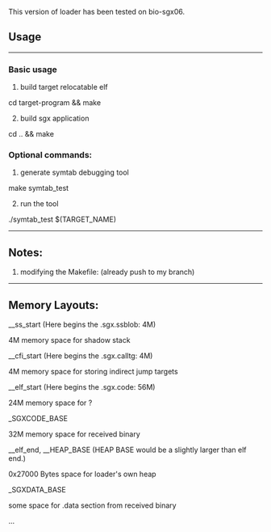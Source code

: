 This version of loader has been tested on bio-sgx06.

## Usage

***

### Basic usage

1. build target relocatable elf

cd target-program && make

2. build sgx application 

cd .. && make

### Optional commands:

1. generate symtab debugging tool

make symtab_test

2. run the tool

./symtab_test $(TARGET_NAME)

------------------------------------
Notes:
------------------------------------

1. modifying the Makefile: (already push to my branch)

------------------------------------
Memory Layouts:
------------------------------------

__ss_start (Here begins the .sgx.ssblob: 4M)

4M memory space for shadow stack

__cfi_start (Here begins the .sgx.calltg: 4M)

4M memory space for storing indirect jump targets

__elf_start	(Here begins the .sgx.code: 56M)

24M memory space for ?

_SGXCODE_BASE

32M memory space for received binary

__elf_end, __HEAP_BASE
(HEAP BASE would be a slightly larger than elf end.)

0x27000 Bytes space for loader's own heap

_SGXDATA_BASE

some space for .data section from received binary

...

